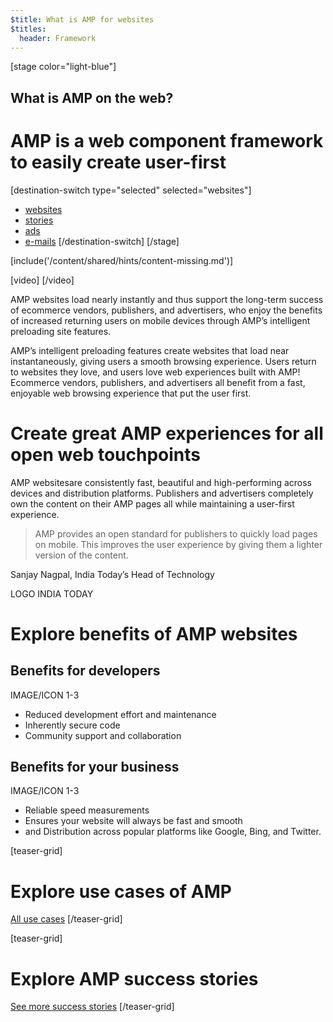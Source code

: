 ```yaml
---
$title: What is AMP for websites
$titles:
  header: Framework
---
```

[stage color="light-blue"]
## What is AMP on the web?
# AMP is a web component framework to easily create user-first
[destination-switch type="selected" selected="websites"]
- [websites](/content/amp-dev/overview/framework/websites.md)
- [stories](/content/amp-dev/overview/framework/stories.md)
- [ads](/content/amp-dev/overview/framework/ads.md)
- [e-mails](/content/amp-dev/overview/framework/emails.md)
[/destination-switch]
[/stage]

[include('/content/shared/hints/content-missing.md')]

[video]
[](https://www.youtube.com/watch?v=9Cfxm7cikMY)
[/video]

AMP websites load nearly instantly and thus support the long-term success of ecommerce vendors, publishers, and advertisers, who enjoy the benefits of increased returning users on mobile devices through AMP’s intelligent preloading site features.

AMP’s intelligent preloading features create websites that load near instantaneously, giving users a smooth browsing experience. Users return to websites they love, and users love web experiences built with AMP! Ecommerce vendors, publishers, and advertisers all benefit from a fast, enjoyable web browsing experience that put the user first.

# Create great AMP experiences for all open web touchpoints

AMP websitesare consistently fast, beautiful and high-performing across devices and distribution platforms. Publishers and advertisers completely own the content on their AMP pages all while maintaining a user-first experience.

> AMP provides an open standard for publishers to quickly load pages on mobile. This improves the user experience by giving them a lighter version of the content.

Sanjay Nagpal, India Today’s Head of Technology

LOGO INDIA TODAY

# Explore benefits of AMP websites
## Benefits for developers
IMAGE/ICON 1-3

- Reduced development effort and maintenance
- Inherently secure code
- Community support and collaboration

## Benefits for your business
IMAGE/ICON 1-3

- Reliable speed measurements
- Ensures your website will always be fast and smooth
- and Distribution across popular platforms like Google, Bing, and Twitter.

[teaser-grid]
# Explore use cases of AMP
[](content/shared/fill-ins/use-case.md)
[](content/shared/fill-ins/use-case.md)
[](content/shared/fill-ins/use-case.md)

[All use cases](#)
[/teaser-grid]

[teaser-grid]
# Explore AMP success stories
[](content/shared/fill-ins/success-story.md)
[](content/shared/fill-ins/success-story-2.md)
[](content/shared/fill-ins/success-story.md)

[See more success stories](#)
[/teaser-grid]
